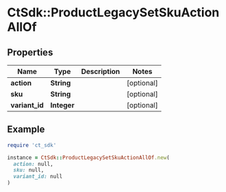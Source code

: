 # CtSdk::ProductLegacySetSkuActionAllOf

## Properties

| Name | Type | Description | Notes |
| ---- | ---- | ----------- | ----- |
| **action** | **String** |  | [optional] |
| **sku** | **String** |  | [optional] |
| **variant_id** | **Integer** |  | [optional] |

## Example

```ruby
require 'ct_sdk'

instance = CtSdk::ProductLegacySetSkuActionAllOf.new(
  action: null,
  sku: null,
  variant_id: null
)
```

